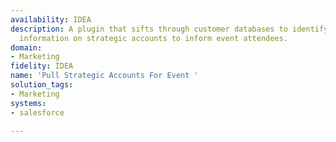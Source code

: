 ```yaml
---
availability: IDEA
description: A plugin that sifts through customer databases to identify and surface
  information on strategic accounts to inform event attendees.
domain:
- Marketing
fidelity: IDEA
name: 'Pull Strategic Accounts For Event '
solution_tags:
- Marketing
systems:
- salesforce

---
```

